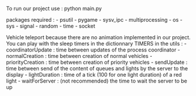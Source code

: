 

To run our project use : python main.py

packages required : 
      - psutil
      - pygame
      - sysv_ipc
      - multiprocessing
      - os 
      - sys
      - signal
      - random
      - time
      - socket
      

Vehicle teleport because there are no animation implemented in our project.
You can play with the sleep timers in the dictionnary TIMERS in the utils : 
      - coordinatorUpdate : time between updates of the process coordinator
      - normalCreation : time between creation of normal vehicles
      - priorityCreation : time between creation of priority vehicles
      - sendUpdate : time between send of the content of queues and lights by the server to the display
      - lightDuration : time of a tick (100 for one light duration) of a red light 
      - waitForServer : (not recommended) the time to wait the server to be up